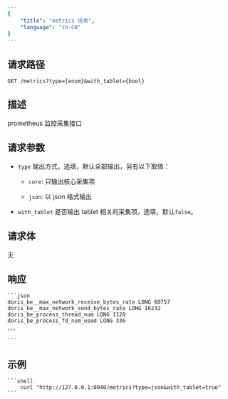 ```yaml
---
{
    "title": "metrics 信息",
    "language": "zh-CN"
}
---
```


## 请求路径

`GET /metrics?type={enum}&with_tablet={bool}`

## 描述

prometheus 监控采集接口

## 请求参数

* `type`
    输出方式，选填，默认全部输出，另有以下取值：
    
    - `core`: 只输出核心采集项
    
    - `json`: 以 json 格式输出

* `with_tablet`
    是否输出 tablet 相关的采集项，选填，默认`false`。

## 请求体

无

## 响应

    ```json
    doris_be__max_network_receive_bytes_rate LONG 60757
    doris_be__max_network_send_bytes_rate LONG 16232
    doris_be_process_thread_num LONG 1120
    doris_be_process_fd_num_used LONG 336
    ，，，

    ```
## 示例


    ```shell
        curl "http://127.0.0.1:8040/metrics?type=json&with_tablet=true"
    ```

